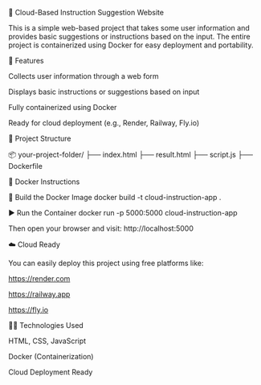 🧠 Cloud-Based Instruction Suggestion Website

This is a simple web-based project that takes some user information and provides basic suggestions or instructions based on the input. The entire project is containerized using Docker for easy deployment and portability.

🚀 Features

Collects user information through a web form

Displays basic instructions or suggestions based on input

Fully containerized using Docker

Ready for cloud deployment (e.g., Render, Railway, Fly.io)

📁 Project Structure

📦 your-project-folder/
├── index.html
├── result.html
├── script.js
├── Dockerfile

🐳 Docker Instructions

🔧 Build the Docker Image
docker build -t cloud-instruction-app .

▶️ Run the Container
docker run -p 5000:5000 cloud-instruction-app

Then open your browser and visit: http://localhost:5000

☁️ Cloud Ready

You can easily deploy this project using free platforms like:

https://render.com

https://railway.app

https://fly.io

👨‍💻 Technologies Used

HTML, CSS, JavaScript

Docker (Containerization)

Cloud Deployment Ready